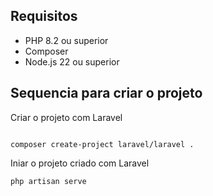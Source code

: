## Requisitos

* PHP 8.2 ou superior
* Composer
* Node.js 22 ou superior

## Sequencia para criar o projeto
Criar o projeto com Laravel
```

composer create-project laravel/laravel .
```

Iniar o projeto criado com Laravel
```
php artisan serve
```